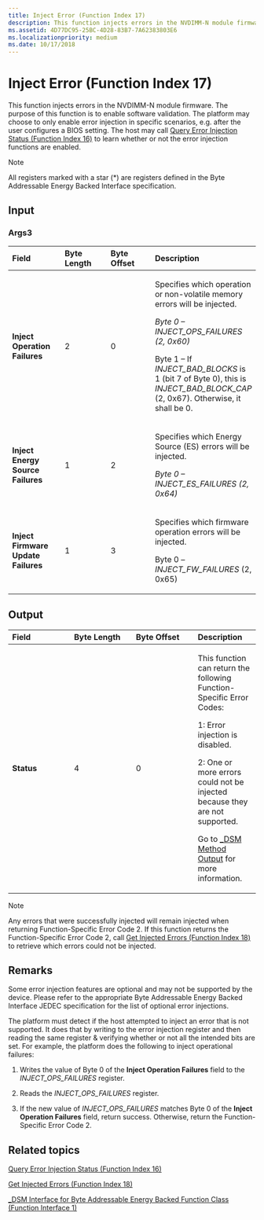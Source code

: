 ```yaml
---
title: Inject Error (Function Index 17)
description: This function injects errors in the NVDIMM-N module firmware. The purpose of this function is to enable software validation.
ms.assetid: 4D77DC95-25BC-4D28-83B7-7A62383803E6
ms.localizationpriority: medium
ms.date: 10/17/2018
---
```


# Inject Error (Function Index 17)


This function injects errors in the NVDIMM-N module firmware. The purpose of this function is to enable software validation. The platform may choose to only enable error injection in specific scenarios, e.g. after the user configures a BIOS setting. The host may call [Query Error Injection Status (Function Index 16)](query-error-injection-status--function-index-16-.md) to learn whether or not the error injection functions are enabled.

> [!NOTE]
> All registers marked with a star (\*) are registers defined in the Byte Addressable Energy Backed Interface specification.

 

## <span id="Input"></span><span id="input"></span><span id="INPUT"></span>Input


### <span id="Args3"></span><span id="args3"></span><span id="ARGS3"></span>Args3

<table>
<colgroup>
<col width="25%" />
<col width="25%" />
<col width="25%" />
<col width="25%" />
</colgroup>
<thead>
<tr class="header">
<th align="left">Field</th>
<th align="left">Byte Length</th>
<th align="left">Byte Offset</th>
<th align="left">Description</th>
</tr>
</thead>
<tbody>
<tr class="odd">
<td align="left"><strong>Inject Operation Failures</strong></td>
<td align="left">2</td>
<td align="left">0</td>
<td align="left"><p>Specifies which operation or non-volatile memory errors will be injected.</p>
<p><em>Byte 0 – <em>INJECT_OPS_FAILURES</em> (2, 0x60)</p>
<p></em>Byte 1 – If <em>INJECT_BAD_BLOCKS</em> is 1 (bit 7 of Byte 0), this is <em>INJECT_BAD_BLOCK_CAP</em> (2, 0x67). Otherwise, it shall be 0.</p></td>
</tr>
<tr class="even">
<td align="left"><strong>Inject Energy Source Failures</strong></td>
<td align="left">1</td>
<td align="left">2</td>
<td align="left"><p>Specifies which Energy Source (ES) errors will be injected.</p>
<p><em>Byte 0 – <em>INJECT_ES_FAILURES</em> (2, 0x64)</p></td>
</tr>
<tr class="odd">
<td align="left"><strong>Inject Firmware Update Failures</strong></td>
<td align="left">1</td>
<td align="left">3</td>
<td align="left"><p>Specifies which firmware operation errors will be injected.</p>
<p></em>Byte 0 – <em>INJECT_FW_FAILURES</em> (2, 0x65)</p></td>
</tr>
</tbody>
</table>

 

## <span id="Output"></span><span id="output"></span><span id="OUTPUT"></span>Output


<table>
<colgroup>
<col width="25%" />
<col width="25%" />
<col width="25%" />
<col width="25%" />
</colgroup>
<thead>
<tr class="header">
<th align="left">Field</th>
<th align="left">Byte Length</th>
<th align="left">Byte Offset</th>
<th align="left">Description</th>
</tr>
</thead>
<tbody>
<tr class="odd">
<td align="left"><strong>Status</strong></td>
<td align="left">4</td>
<td align="left">0</td>
<td align="left"><p>This function can return the following Function-Specific Error Codes:</p>
<p>1: Error injection is disabled.</p>
<p>2: One or more errors could not be injected because they are not supported.</p>
<p>Go to <a href="-dsm-interface-for-byte-addressable-energy-backed-function-class--function-interface-1-.md" data-raw-source="[_DSM Method Output](-dsm-interface-for-byte-addressable-energy-backed-function-class--function-interface-1-.md)">_DSM Method Output</a> for more information.</p></td>
</tr>
</tbody>
</table>

 

> [!NOTE]
> Any errors that were successfully injected will remain injected when returning Function-Specific Error Code 2. If this function returns the Function-Specific Error Code 2, call [Get Injected Errors (Function Index 18)](get-injected-errors--function-index-18-.md) to retrieve which errors could not be injected.

 

## <span id="Remarks"></span><span id="remarks"></span><span id="REMARKS"></span>Remarks


Some error injection features are optional and may not be supported by the device. Please refer to the appropriate Byte Addressable Energy Backed Interface JEDEC specification for the list of optional error injections.

The platform must detect if the host attempted to inject an error that is not supported. It does that by writing to the error injection register and then reading the same register & verifying whether or not all the intended bits are set. For example, the platform does the following to inject operational failures:

1.  Writes the value of Byte 0 of the **Inject Operation Failures** field to the *INJECT\_OPS\_FAILURES* register.

2.  Reads the *INJECT\_OPS\_FAILURES* register.

3.  If the new value of *INJECT\_OPS\_FAILURES* matches Byte 0 of the **Inject Operation Failures** field, return success. Otherwise, return the Function-Specific Error Code 2.

## <span id="related_topics"></span>Related topics


[Query Error Injection Status (Function Index 16)](query-error-injection-status--function-index-16-.md)

[Get Injected Errors (Function Index 18)](get-injected-errors--function-index-18-.md)

[\_DSM Interface for Byte Addressable Energy Backed Function Class (Function Interface 1)](-dsm-interface-for-byte-addressable-energy-backed-function-class--function-interface-1-.md)

 

 






